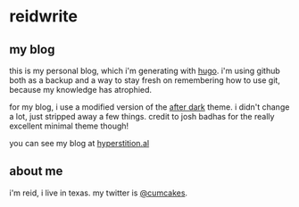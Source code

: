 # reidwrite

## my blog

this is my personal blog, which i'm generating with [hugo](http://gohugo.io/). i'm using github both as a backup and a way to stay fresh on remembering how to use git, because my knowledge has atrophied.

for my blog, i use a modified version of the [after dark](http://themes.gohugo.io/after-dark/) theme. i didn't change a lot, just stripped away a few things. credit to josh badhas for the really excellent minimal theme though!

you can see my blog at [hyperstition.al](https://hyperstition.al)

## about me

i'm reid, i live in texas. my twitter is [@cumcakes](https://twitter.com/cumcakes).
